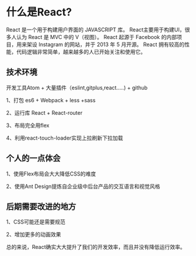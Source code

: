 # 什么是React?
<p>

React 是一个用于构建用户界面的 JAVASCRIPT 库。
React主要用于构建UI，很多人认为 React 是 MVC 中的 V（视图）。
React 起源于 Facebook 的内部项目，用来架设 Instagram 的网站，并于 2013 年 5 月开源。
React 拥有较高的性能，代码逻辑非常简单，越来越多的人已开始关注和使用它。
</p>

## 技术环境
<p>开发工具Atom + 大量插件（eslint,gitplus,react.....) + github </p>
<p>1、打包 es6 + Webpack + less +sass </p>
<p>2、运行库 React +  React-router</p>
<p>3、布局完全用flex </p>
<p>4、利用react-touch-loader实现上拉刷新下拉加载</p>

## 个人的一点体会
<p>1、使用Flex布局会大大降低CSS的难度</p>
<p>2、使用Ant Design提炼自企业级中后台产品的交互语言和视觉风格</p>

## 后期需要改进的地方
<p>1、CSS可能还是需要规范</p>
<p>2、增加更多的动画效果</p>
<p>总的来说，React确实大大提升了我们的开发效率，而且并没有降低运行效率。</p>

